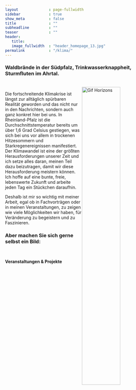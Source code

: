 ```yaml
---
layout              : page-fullwidth
sidebar             : true
show_meta           : false
title               : ""
subheadline         : ""
teaser              : ""
header:
   title: 
   image_fullwidth  : "header_homepage_13.jpg"
permalink           : "/klima/"
---
```


<h3> Waldbrände in der Südpfalz, Trinkwasserknappheit, Sturmfluten im Ahrtal. </h3> <br>

<img src="https://github.com/KayceeHesse/kayceehesse-landau.github.io/blob/main/images/Horizons%20-%20Website.gif?raw=true" alt="Gif Horizons" style="float:right;" height="50%" width="50%">

Die fortschreitende Klimakrise ist längst zur alltäglich spürbaren Realität geworden und das nicht nur in den Nachrichten, sondern auch ganz konkret hier bei uns.
In Rheinland-Pfalz ist die Durchschnittstemperatur bereits um über 1,6 Grad Celsius gestiegen, was sich bei uns vor allem in trockenen Hitzesommern und Starkregenereignissen manifestiert.
Der Klimawandel ist eine der größten Herausforderungen unserer Zeit und ich setze alles daran, meinen Teil dazu beizutragen, damit wir diese Herausforderung meistern können. Ich hoffe auf eine bunte, freie, lebenswerte Zukunft und arbeite jeden Tag ein Stückchen daraufhin.

Deshalb ist mir so wichtig mit meiner Arbeit, egal ob in Fachvorträgen oder in meinen Veranstaltungen, zu zeigen wie viele Möglichkeiten wir haben, für Veränderung zu begeistern und zu Faszinieren.
<h3> Aber machen Sie sich gerne selbst ein Bild: </h3> <br>

<b> Veranstaltungen & Projekte </b> 
